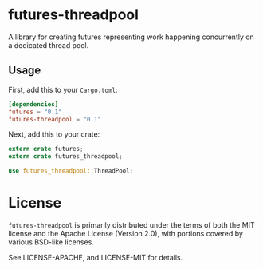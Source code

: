 # futures-threadpool

A library for creating futures representing work happening concurrently on a
dedicated thread pool.

## Usage

First, add this to your `Cargo.toml`:

```toml
[dependencies]
futures = "0.1"
futures-threadpool = "0.1"
```

Next, add this to your crate:

```rust
extern crate futures;
extern crate futures_threadpool;

use futures_threadpool::ThreadPool;
```

# License

`futures-threadpool` is primarily distributed under the terms of both the MIT
license and the Apache License (Version 2.0), with portions covered by various
BSD-like licenses.

See LICENSE-APACHE, and LICENSE-MIT for details.
